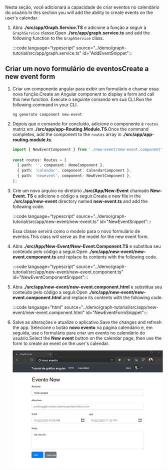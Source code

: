 <!-- markdownlint-disable MD002 MD041 -->

<span data-ttu-id="02ab8-101">Nesta seção, você adicionará a capacidade de criar eventos no calendário do usuário.</span><span class="sxs-lookup"><span data-stu-id="02ab8-101">In this section you will add the ability to create events on the user's calendar.</span></span>

1. <span data-ttu-id="02ab8-102">Abra **./src/app/Graph.Service.TS** e adicione a função a seguir à `GraphService` classe.</span><span class="sxs-lookup"><span data-stu-id="02ab8-102">Open **./src/app/graph.service.ts** and add the following function to the `GraphService` class.</span></span>

    :::code language="typescript" source="../demo/graph-tutorial/src/app/graph.service.ts" id="AddEventSnippet":::

## <a name="create-a-new-event-form"></a><span data-ttu-id="02ab8-103">Criar um novo formulário de eventos</span><span class="sxs-lookup"><span data-stu-id="02ab8-103">Create a new event form</span></span>

1. <span data-ttu-id="02ab8-104">Criar um componente angular para exibir um formulário e chamar essa nova função.</span><span class="sxs-lookup"><span data-stu-id="02ab8-104">Create an Angular component to display a form and call this new function.</span></span> <span data-ttu-id="02ab8-105">Execute o seguinte comando em sua CLI.</span><span class="sxs-lookup"><span data-stu-id="02ab8-105">Run the following command in your CLI.</span></span>

    ```Shell
    ng generate component new-event
    ```

1. <span data-ttu-id="02ab8-106">Depois que o comando for concluído, adicione o componente à `routes` matriz em **./src/app/app-Routing.Module.TS**.</span><span class="sxs-lookup"><span data-stu-id="02ab8-106">Once the command completes, add the component to the `routes` array in **./src/app/app-routing.module.ts**.</span></span>

    ```typescript
    import { NewEventComponent } from './new-event/new-event.component';

    const routes: Routes = [
      { path: '', component: HomeComponent },
      { path: 'calendar', component: CalendarComponent },
      { path: 'newevent', component: NewEventComponent },
    ];
    ```

1. <span data-ttu-id="02ab8-107">Crie um novo arquivo no diretório **./src/App/New-Event** chamado **New-Event. TS** e adicione o código a seguir.</span><span class="sxs-lookup"><span data-stu-id="02ab8-107">Create a new file in the **./src/app/new-event** directory named **new-event.ts** and add the following code.</span></span>

    :::code language="typescript" source="../demo/graph-tutorial/src/app/new-event/new-event.ts" id="NewEventSnippet":::

    <span data-ttu-id="02ab8-108">Essa classe servirá como o modelo para o novo formulário de eventos.</span><span class="sxs-lookup"><span data-stu-id="02ab8-108">This class will serve as the model for the new event form.</span></span>

1. <span data-ttu-id="02ab8-109">Abra **./src/App/New-Event/New-Event.Component.TS** e substitua seu conteúdo pelo código a seguir.</span><span class="sxs-lookup"><span data-stu-id="02ab8-109">Open **./src/app/new-event/new-event.component.ts** and replace its contents with the following code.</span></span>

    :::code language="typescript" source="../demo/graph-tutorial/src/app/new-event/new-event.component.ts" id="NewEventComponentSnippet":::

1. <span data-ttu-id="02ab8-110">Abra **./src/app/new-event/new-event.component.html** e substitua seu conteúdo pelo código a seguir.</span><span class="sxs-lookup"><span data-stu-id="02ab8-110">Open **./src/app/new-event/new-event.component.html** and replace its contents with the following code.</span></span>

    :::code language="html" source="../demo/graph-tutorial/src/app/new-event/new-event.component.html" id="NewEventFormSnippet":::

1. <span data-ttu-id="02ab8-111">Salve as alterações e atualize o aplicativo.</span><span class="sxs-lookup"><span data-stu-id="02ab8-111">Save the changes and refresh the app.</span></span> <span data-ttu-id="02ab8-112">Selecione o botão **novo evento** na página calendário e, em seguida, use o formulário para criar um evento no calendário do usuário.</span><span class="sxs-lookup"><span data-stu-id="02ab8-112">Select the **New event** button on the calendar page, then use the form to create an event on the user's calendar.</span></span>

    ![Uma captura de tela do novo formulário de evento](images/create-event.png)
